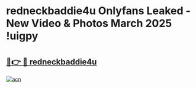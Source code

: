 # redneckbaddie4u Onlyfans Leaked - New Video & Photos March 2025 !uigpy

# <h2><a href="https://xlf5n7.iuczelnia.edu.pl?title=redneckbaddie4u&ref=uigpy">🔗👉 🔴 redneckbaddie4u</a></h2>

[![acn](https://github.com/user-attachments/assets/0f9c940e-d8b0-45ae-aac7-cd30a18b3e1c)](https://xlf5n7.iuczelnia.edu.pl?title=redneckbaddie4u&ref=uigpy)


